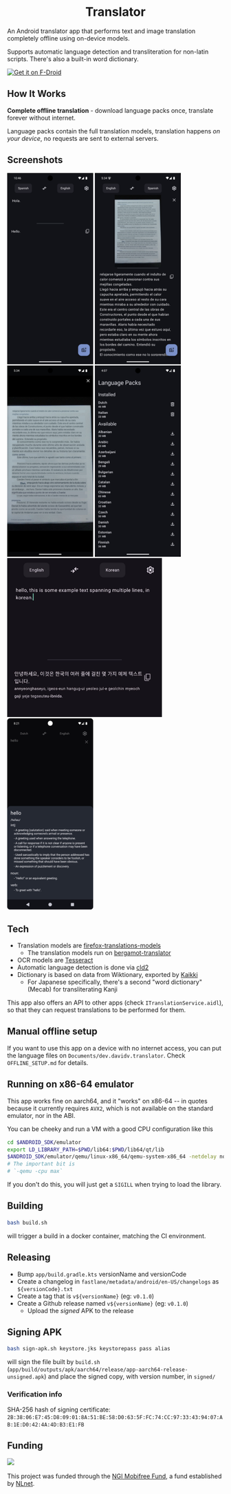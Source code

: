 <h1><center>Translator</center></h1>

An Android translator app that performs text and image translation completely offline using on-device models.

Supports automatic language detection and transliteration for non-latin scripts. There's also a built-in word dictionary.

[<img src="https://f-droid.org/badge/get-it-on.png" alt="Get it on F-Droid"
    height="80">](https://f-droid.org/packages/dev.davidv.translator)


## How It Works

**Complete offline translation** - download language packs once, translate forever without internet.

Language packs contain the full translation models, translation happens _on your device_, no requests are sent to external servers.

## Screenshots

[<img src="fastlane/metadata/android/en-US/images/phoneScreenshots/01_main_interface.png" width="200px">](fastlane/metadata/android/en-US/images/phoneScreenshots/01_main_interface.png)
[<img src="fastlane/metadata/android/en-US/images/phoneScreenshots/02_image_translation.png" width="200px">](fastlane/metadata/android/en-US/images/phoneScreenshots/02_image_translation.png)
[<img src="fastlane/metadata/android/en-US/images/phoneScreenshots/04_image_translation_big.png" width="200px">](fastlane/metadata/android/en-US/images/phoneScreenshots/04_image_translation_big.png)
[<img src="fastlane/metadata/android/en-US/images/phoneScreenshots/05_language_packs.png" width="200px">](fastlane/metadata/android/en-US/images/phoneScreenshots/05_language_packs.png)
[<img src="fastlane/metadata/android/en-US/images/phoneScreenshots/03_transliteration.jpg" width="360px">](fastlane/metadata/android/en-US/images/phoneScreenshots/03_transliteration.jpg)
[<img src="fastlane/metadata/android/en-US/images/phoneScreenshots/07_dictionary.png" width="200px">](fastlane/metadata/android/en-US/images/phoneScreenshots/07_dictionary.png)

## Tech

- Translation models are [firefox-translations-models](https://github.com/mozilla/firefox-translations-models/tree/main)
  - The translation models run on [bergamot-translator](https://github.com/browsermt/bergamot-translator)
- OCR models are [Tesseract](https://github.com/tesseract-ocr/tesseract)
- Automatic language detection is done via [cld2](https://github.com/CLD2Owners/cld2)
- Dictionary is based on data from Wiktionary, exported by [Kaikki](https://kaikki.org/)
  - For Japanese specifically, there's a second "word dictionary" (Mecab) for transliterating Kanji

This app also offers an API to other apps (check `ITranslationService.aidl`), so that they can request translations to be performed for
them.

## Manual offline setup

If you want to use this app on a device with no internet access, you can put the language files on `Documents/dev.davidv.translator`. Check
`OFFLINE_SETUP.md` for details.

## Running on x86-64 emulator

This app works fine on aarch64, and it "works" on x86-64 -- in quotes because it currently requires `AVX2`, which is not available on the standard emulator, nor in the ABI.

You can be cheeky and run a VM with a good CPU configuration like this

```bash
cd $ANDROID_SDK/emulator
export LD_LIBRARY_PATH=$PWD/lib64:$PWD/lib64/qt/lib
$ANDROID_SDK/emulator/qemu/linux-x86_64/qemu-system-x86_64 -netdelay none -netspeed full -avd Medium_Phone_API_35 -qt-hide-window -grpc-use-token -idle-grpc-timeout 300 -qemu -cpu max
# The important bit is
# `-qemu -cpu max`
```

If you don't do this, you will just get a `SIGILL` when trying to load the library.

## Building

```sh
bash build.sh
```

will trigger a build in a docker container, matching the CI environment.

## Releasing

- Bump `app/build.gradle.kts` versionName and versionCode
- Create a changelog in `fastlane/metadata/android/en-US/changelogs` as `${versionCode}.txt`
- Create a tag that is `v${versionName}` (eg: `v0.1.0`)
- Create a Github release named `v${versionName}` (eg: `v0.1.0`)
  - Upload the _signed_ APK to the release

## Signing APK
```sh
bash sign-apk.sh keystore.jks keystorepass pass alias
```

will sign the file built by `build.sh` (`app/build/outputs/apk/aarch64/release/app-aarch64-release-unsigned.apk`) and place the signed copy, with version number, in `signed/`

### Verification info

SHA-256 hash of signing certificate: `2B:38:06:E7:45:D8:09:01:8A:51:BE:58:D0:63:5F:FC:74:CC:97:33:43:94:07:AB:1E:D0:42:4A:4D:B3:E1:FB`

## Funding

<img src="https://nlnet.nl/logo/banner.svg" width="200px">

This project was funded through the [NGI Mobifree Fund](https://nlnet.nl/mobifree), a fund established by [NLnet](https://nlnet.nl).
